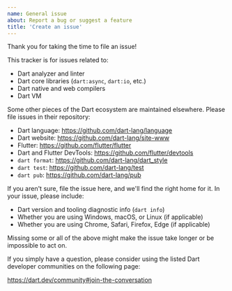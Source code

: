 ```yaml
---
name: General issue
about: Report a bug or suggest a feature
title: 'Create an issue'
---
```

Thank you for taking the time to file an issue!

This tracker is for issues related to:

* Dart analyzer and linter
* Dart core libraries (`dart:async`, `dart:io`, etc.)
* Dart native and web compilers
* Dart VM

Some other pieces of the Dart ecosystem are maintained elsewhere.
Please file issues in their repository:

* Dart language: https://github.com/dart-lang/language
* Dart website: https://github.com/dart-lang/site-www
* Flutter: https://github.com/flutter/flutter
* Dart and Flutter DevTools: https://github.com/flutter/devtools
* `dart format`: https://github.com/dart-lang/dart_style
* `dart test`: https://github.com/dart-lang/test
* `dart pub`: https://github.com/dart-lang/pub

If you aren't sure, file the issue here, and we'll find the right home for it.
In your issue, please include:

* Dart version and tooling diagnostic info (`dart info`)
* Whether you are using Windows, macOS, or Linux (if applicable)
* Whether you are using Chrome, Safari, Firefox, Edge (if applicable)

Missing some or all of the above might make the issue take longer or
be impossible to act on.

If you simply have a question, please consider using the listed Dart
developer communities on the following page:

https://dart.dev/community#join-the-conversation

